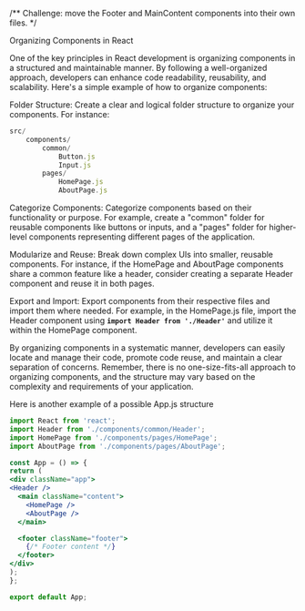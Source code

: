 /**
Challenge: move the Footer and MainContent components
into their own files.
*/


Organizing Components in React

One of the key principles in React development is organizing components in a structured and maintainable manner. By following a well-organized approach, developers can enhance code readability, reusability, and scalability. Here's a simple example of how to organize components:

Folder Structure:
Create a clear and logical folder structure to organize your components. For instance:

```jsx
src/
	components/
		common/
			Button.js
			Input.js
		pages/
			HomePage.js
			AboutPage.js
```

Categorize Components:
Categorize components based on their functionality or purpose. For example, create a "common" folder for reusable components like buttons or inputs, and a "pages" folder for higher-level components representing different pages of the application.

Modularize and Reuse:
Break down complex UIs into smaller, reusable components. For instance, if the HomePage and AboutPage components share a common feature like a header, consider creating a separate Header component and reuse it in both pages.

Export and Import:
Export components from their respective files and import them where needed. For example, in the HomePage.js file, import the Header component using **`import Header from './Header'`** and utilize it within the HomePage component.

By organizing components in a systematic manner, developers can easily locate and manage their code, promote code reuse, and maintain a clear separation of concerns. Remember, there is no one-size-fits-all approach to organizing components, and the structure may vary based on the complexity and requirements of your application.

Here is another example of a possible App.js structure

```jsx
import React from 'react';
import Header from './components/common/Header';
import HomePage from './components/pages/HomePage';
import AboutPage from './components/pages/AboutPage';
```

```jsx
const App = () => {
return (
<div className="app">
<Header />
  <main className="content">
    <HomePage />
    <AboutPage />
  </main>

  <footer className="footer">
    {/* Footer content */}
  </footer>
</div>
);
};

export default App;
```
